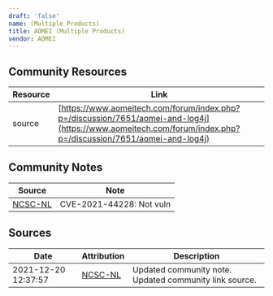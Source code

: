 ```yaml
---
draft: 'false'
name: (Multiple Products)
title: AOMEI (Multiple Products)
vendor: AOMEI
---
```



## Community Resources
| Resource | Link |
| --- | --- |
| source | [https://www.aomeitech.com/forum/index.php?p=/discussion/7651/aomei-and-log4j](https://www.aomeitech.com/forum/index.php?p=/discussion/7651/aomei-and-log4j) |

## Community Notes
| Source | Note |
| --- | --- |
| [NCSC-NL](https://github.com/NCSC-NL/log4shell/blob/main/software/README.md) | CVE-2021-44228: Not vuln </ul> |

## Sources
| Date | Attribution | Description |
| --- | --- | --- |
| 2021-12-20 12:37:57 | [NCSC-NL](https://github.com/NCSC-NL/log4shell/blob/main/software/README.md) | Updated community note. Updated community link source.  |
